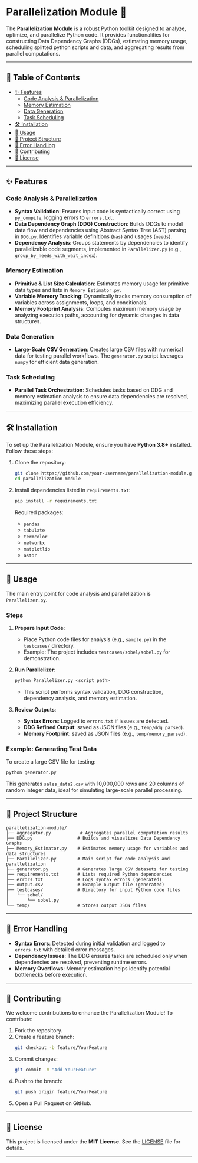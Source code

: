 # Parallelization Module 🚀

The **Parallelization Module** is a robust Python toolkit designed to analyze, optimize, and parallelize Python code. It provides functionalities for constructing Data Dependency Graphs (DDGs), estimating memory usage, scheduling splitted python scripts and data, and aggregating results from parallel computations.

---

## 📑 Table of Contents

- [✨ Features](#-features)
  - [Code Analysis & Parallelization](#code-analysis--parallelization)
  - [Memory Estimation](#memory-estimation)
  - [Data Generation](#data-generation)
  - [Task Scheduling](#task-scheduling)
- [🛠️ Installation](#installation)
- [🚀 Usage](#-usage)
- [📁 Project Structure](#-project-structure)
- [🐛 Error Handling](#-error-handling)
- [🤝 Contributing](#-contributing)
- [📄 License](#-license)

---

## ✨ Features

### Code Analysis & Parallelization
- **Syntax Validation**: Ensures input code is syntactically correct using `py_compile`, logging errors to `errors.txt`.
- **Data Dependency Graph (DDG) Construction**: Builds DDGs to model data flow and dependencies using Abstract Syntax Tree (AST) parsing in `DDG.py`. Identifies variable definitions (`has`) and usages (`needs`).
- **Dependency Analysis**: Groups statements by dependencies to identify parallelizable code segments, implemented in `Parallelizer.py` (e.g., `group_by_needs_with_wait_index`).

### Memory Estimation
- **Primitive & List Size Calculation**: Estimates memory usage for primitive data types and lists in `Memory_Estimator.py`.
- **Variable Memory Tracking**: Dynamically tracks memory consumption of variables across assignments, loops, and conditionals.
- **Memory Footprint Analysis**: Computes maximum memory usage by analyzing execution paths, accounting for dynamic changes in data structures.

### Data Generation
- **Large-Scale CSV Generation**: Creates large CSV files with numerical data for testing parallel workflows. The `generator.py` script leverages `numpy` for efficient data generation.

### Task Scheduling
- **Parallel Task Orchestration**: Schedules tasks based on DDG and memory estimation analysis to ensure data dependencies are resolved, maximizing parallel execution efficiency.

---

## 🛠️ Installation  <a name="installation"></a>

To set up the Parallelization Module, ensure you have **Python 3.8+** installed. Follow these steps:

1. Clone the repository:
   ```bash
   git clone https://github.com/your-username/parallelization-module.git
   cd parallelization-module
   ```

2. Install dependencies listed in `requirements.txt`:
   ```bash
   pip install -r requirements.txt
   ```

   Required packages:
   - `pandas`
   - `tabulate`
   - `termcolor`
   - `networkx`
   - `matplotlib`
   - `astor`

---

## 🚀 Usage

The main entry point for code analysis and parallelization is `Parallelizer.py`.

### Steps
1. **Prepare Input Code**:
   - Place Python code files for analysis (e.g., `sample.py`) in the `testcases/` directory.
   - Example: The project includes `testcases/sobel/sobel.py` for demonstration.

2. **Run Parallelizer**:
   ```bash
   python Parallelizer.py <script path>
   ```
   - This script performs syntax validation, DDG construction, dependency analysis, and memory estimation.

3. **Review Outputs**:
   - **Syntax Errors**: Logged to `errors.txt` if issues are detected.
   - **DDG Refined Output**: saved as JSON files (e.g., `temp/ddg_parsed`).
   - **Memory Footprint**: saved as JSON files (e.g., `temp/memory_parsed`).

### Example: Generating Test Data
To create a large CSV file for testing:
```bash
python generator.py
```
This generates `sales_data2.csv` with 10,000,000 rows and 20 columns of random integer data, ideal for simulating large-scale parallel processing.

---

## 📁 Project Structure

```
parallelization-module/
├── aggregator.py           # Aggregates parallel computation results
├── DDG.py                 # Builds and visualizes Data Dependency Graphs
├── Memory_Estimator.py    # Estimates memory usage for variables and data structures
├── Parallelizer.py        # Main script for code analysis and parallelization
├── generator.py           # Generates large CSV datasets for testing
├── requirements.txt       # Lists required Python dependencies
├── errors.txt             # Logs syntax errors (generated)
├── output.csv             # Example output file (generated)
├── testcases/             # Directory for input Python code files
│   └── sobel/
│       └── sobel.py
└── temp/                  # Stores output JSON files
```

---

## 🐛 Error Handling

- **Syntax Errors**: Detected during initial validation and logged to `errors.txt` with detailed error messages.
- **Dependency Issues**: The DDG ensures tasks are scheduled only when dependencies are resolved, preventing runtime errors.
- **Memory Overflows**: Memory estimation helps identify potential bottlenecks before execution.

---

## 🤝 Contributing

We welcome contributions to enhance the Parallelization Module! To contribute:

1. Fork the repository.
2. Create a feature branch:
   ```bash
   git checkout -b feature/YourFeature
   ```
3. Commit changes:
   ```bash
   git commit -m "Add YourFeature"
   ```
4. Push to the branch:
   ```bash
   git push origin feature/YourFeature
   ```
5. Open a Pull Request on GitHub.


---

## 📄 License

This project is licensed under the **MIT License**. See the [LICENSE](LICENSE) file for details.

---


